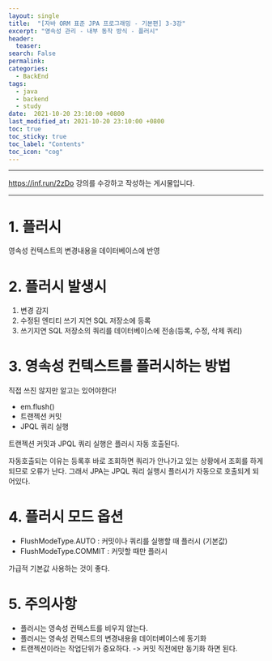 ```yaml
---
layout: single
title:  "[자바 ORM 표준 JPA 프로그래밍 - 기본편] 3-3강"
excerpt: "영속성 관리 - 내부 동작 방식 - 플러시"
header:
  teaser: 
search: False
permalink:
categories: 
  - BackEnd
tags:
  - java
  - backend
  - study
date:  2021-10-20 23:10:00 +0800
last_modified_at: 2021-10-20 23:10:00 +0800
toc: true
toc_sticky: true
toc_label: "Contents"
toc_icon: "cog"
---
```

---

https://inf.run/2zDo 강의를 수강하고 작성하는 게시물입니다.

---

# 1. 플러시

영속성 컨텍스트의 변경내용을 데이터베이스에 반영

# 2. 플러시 발생시

1. 변경 감지
2. 수정된 엔티티 쓰기 지연 SQL 저장소에 등록
3. 쓰기지연 SQL 저장소의 쿼리를 데이터베이스에 전송(등록, 수정, 삭제 쿼리)

# 3. 영속성 컨텍스트를 플러시하는 방법

직접 쓰진 않지만 알고는 있어야한다!

- em.flush()
- 트랜젝션 커밋 
- JPQL 쿼리 실행

트랜젝션 커밋과 JPQL 쿼리 실행은 플러시 자동 호출된다.

자동호출되는 이유는 등록후 바로 조회하면 쿼리가 안나가고 있는 상황에서 조회를 하게되므로 오류가 난다. 그래서 JPA는 JPQL 쿼리 실행시 플러시가 자동으로 호출되게 되어있다.

# 4. 플러시 모드 옵션
- FlushModeType.AUTO : 커밋이나 쿼리를 실행할 때 플러시 (기본값)
- FlushModeType.COMMIT : 커밋할 때만 플러시

가급적 기본값 사용하는 것이 좋다.

# 5. 주의사항

- 플러시는 영속성 컨텍스트를 비우지 않는다.
- 플러시는 영속성 컨텍스트의 변경내용을 데이터베이스에 동기화
- 트랜젝션이라는 작업단위가 중요하다. -> 커밋 직전에만 동기화 하면 된다.